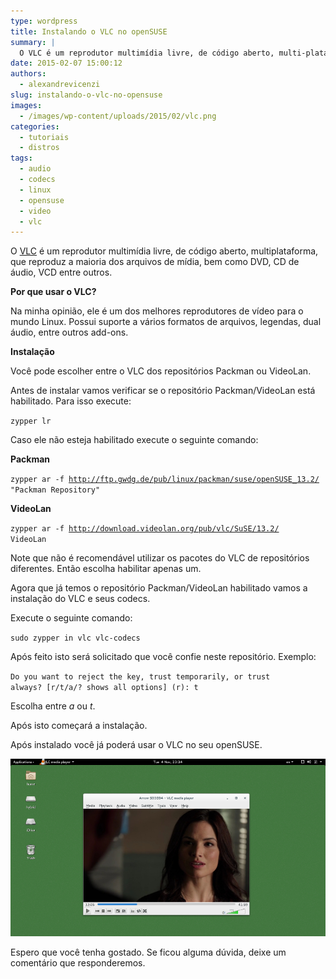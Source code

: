 ```yaml
---
type: wordpress
title: Instalando o VLC no openSUSE
summary: |
  O VLC é um reprodutor multimídia livre, de código aberto, multi-plataforma, que reproduz a maioria dos arquivos de mídia, bem como DVD, CD de áudio, VCD entre outros.
date: 2015-02-07 15:00:12
authors:
  - alexandrevicenzi
slug: instalando-o-vlc-no-opensuse
images:
  - /images/wp-content/uploads/2015/02/vlc.png
categories:
  - tutoriais
  - distros
tags:
  - audio
  - codecs
  - linux
  - opensuse
  - video
  - vlc
---
```


O <a href="http://www.videolan.org/vlc/">VLC</a> é um reprodutor multimídia livre, de código aberto, multiplataforma, que reproduz a maioria dos arquivos de mídia, bem como DVD, CD de áudio, VCD entre outros.

<strong>Por que usar o VLC?</strong>

Na minha opinião, ele é um dos melhores reprodutores de vídeo para o mundo Linux. Possui suporte a vários formatos de arquivos, legendas, dual áudio, entre outros add-ons.

<strong>Instalação</strong>

Você pode escolher entre o VLC dos repositórios Packman ou VideoLan.

Antes de instalar vamos verificar se o repositório Packman/VideoLan está habilitado. Para isso execute:

<code>zypper lr</code>

Caso ele não esteja habilitado execute o seguinte comando:

<strong>Packman</strong>

<code>zypper ar -f http://ftp.gwdg.de/pub/linux/packman/suse/openSUSE_13.2/ "Packman Repository"</code>

<strong>VideoLan</strong>

<code>zypper ar -f http://download.videolan.org/pub/vlc/SuSE/13.2/ VideoLan</code>

Note que não é recomendável utilizar os pacotes do VLC de repositórios diferentes. Então escolha habilitar apenas um.

Agora que já temos o repositório Packman/VideoLan habilitado vamos a instalação do VLC e seus codecs.

Execute o seguinte comando:

<code>sudo zypper in vlc vlc-codecs</code>

Após feito isto será solicitado que você confie neste repositório. Exemplo:

<code>Do you want to reject the key, trust temporarily, or trust always? [r/t/a/? shows all options] (r): t</code>

Escolha entre <em>a</em> ou <em>t</em>.

Após isto começará a instalação.

Após instalado você já poderá usar o VLC no seu openSUSE.

<img src="/images/wp-content/uploads/2015/02/openSUSE-13.2-VLC-player.jpg" alt="VLC" />

Espero que você tenha gostado. Se ficou alguma dúvida, deixe um comentário que responderemos.
